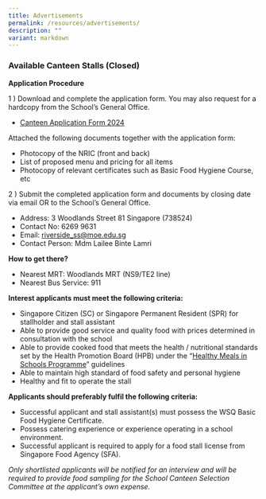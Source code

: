 ```yaml
---
title: Advertisements
permalink: /resources/advertisements/
description: ""
variant: markdown
---
```

### **Available Canteen Stalls (Closed)**

**Application Procedure**

1 ) Download and complete the application form. You may also request for a hardcopy from the School’s General Office.

* [Canteen Application Form 2024](https://www.riversidesec.moe.edu.sg/files/Canteen_application_form_2023.pdf)

Attached the following documents together with the application form:
* Photocopy of the NRIC (front and back)
* List of proposed menu and pricing for all items
* Photocopy of relevant certificates such as Basic Food Hygiene Course, etc

2 ) Submit the completed application form and documents by closing date via email OR to the School’s General Office.

* Address: 3 Woodlands Street 81 Singapore (738524)
* Contact No: 6269 9631
* Email: riverside_ss@moe.edu.sg
* Contact Person: Mdm Lailee Binte Lamri

**How to get there?**

* Nearest MRT: Woodlands MRT (NS9/TE2 line)
* Nearest Bus Service: 911

**Interest applicants must meet the following criteria:**

* Singapore Citizen (SC) or Singapore Permanent Resident (SPR) for stallholder and stall assistant
* Able to provide good service and quality food with prices determined in consultation with the school
* Able to provide cooked food that meets the health / nutritional standards set by the Health Promotion Board (HPB) under the “[Healthy Meals in Schools Programme](https://www.hpb.gov.sg/schools/school-programmes/healthy-meals-in-schools-programme)” guidelines
* Able to maintain high standard of food safety and personal hygiene
* Healthy and fit to operate the stall

**Applicants should preferably fulfil the following criteria:**

* Successful applicant and stall assistant(s) must possess the WSQ Basic Food Hygiene Certificate.
* Possess catering experience or experience operating in a school environment.
* Successful applicant is required to apply for a food stall license from Singapore Food Agency (SFA).

*Only shortlisted applicants will be notified for an interview and will be required to provide food sampling for the School Canteen Selection Committee at the applicant’s own expense.*